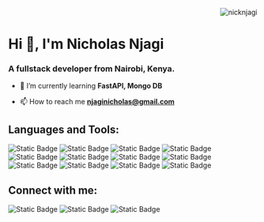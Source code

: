<p align="right"> <img src="https://komarev.com/ghpvc/?username=nicknjagi&label=Profile%20views&color=0e75b6&style=flat" alt="nicknjagi" /> </p>

<h1 align="left">Hi 👋, I'm Nicholas Njagi</h1>

<h3 align="left">A fullstack developer from Nairobi, Kenya.</h3>

- 🌱 I’m currently learning **FastAPI, Mongo DB**

- 📫 How to reach me **njaginicholas@gmail.com**

## Languages and Tools:

![Static Badge](https://img.shields.io/badge/HTML5-%20%23E34F26?style=for-the-badge&logo=html5&logoColor=%20&labelColor=black&color=%23E34F26) ![Static Badge](https://img.shields.io/badge/CSS3-%23E34F26?style=for-the-badge&logo=CSS3&logoColor=%231572B6&labelColor=black&color=%231572B6) ![Static Badge](https://img.shields.io/badge/JavaScript-%23F7DF1E?style=for-the-badge&logo=javascript&labelColor=black&color=%23F7DF1E) ![Static Badge](https://img.shields.io/badge/Tailwind%20CSS-black?style=for-the-badge&logo=tailwind%20css&logoColor=%2306B6D4&labelColor=black&color=%2306B6D4) ![Static Badge](https://img.shields.io/badge/React%20-%20%2361DAFB?style=for-the-badge&logo=react&logoColor=%20&labelColor=black&color=%2361DAFB) ![Static Badge](https://img.shields.io/badge/React%20Router-black?style=for-the-badge&logo=react%20router&logoColor=%23CA4245&labelColor=black&color=%23CA4245) ![Static Badge](https://img.shields.io/badge/Python-black?style=for-the-badge&logo=python&logoColor=%233776AB&labelColor=black&color=%233776AB) ![Static Badge](https://img.shields.io/badge/Django-black?style=for-the-badge&logo=django&logoColor=%23fff&labelColor=black&color=%23092E20) ![Static Badge](https://img.shields.io/badge/Flask-black?style=for-the-badge&logo=flask&logoColor=%23000&labelColor=%23fff%20&color=%23000000) ![Static Badge](https://img.shields.io/badge/Postman%20-%20black?style=for-the-badge&logo=postman&logoColor=%23FF6C37&labelColor=%23000&color=%23FF6C37) ![Static Badge](https://img.shields.io/badge/MongoDB-black?style=for-the-badge&logo=mongoDB&logoColor=%2347A248&labelColor=black&color=%2347A248) ![Static Badge](https://img.shields.io/badge/PostgreSQL%20-%20black?style=for-the-badge&logo=postgreSQL&logoColor=%234169E1&labelColor=%23000&color=%234169E1)

## Connect with me:

![Static Badge](https://img.shields.io/badge/%20(formerly%20Twitter)%20-%20black?style=flat%20&logo=x&logoColor=%23fff&labelColor=%23000&color=%23000000&link=https%3A%2F%2Ftwitter.com%2Fnick_njagi) ![Static Badge](https://img.shields.io/badge/Discord(nicknjagi)%20-%20black?style=flat%20&logo=discord&logoColor=%23FFF&color=%235865F2&link=https%3A%2F%2Fdiscord.com%2Fchannels%2F%40me) ![Static Badge](https://img.shields.io/badge/Linkedin%20-%20black?style=flat%20&logo=linkedin&logoColor=%23FFF&color=%230A66C2&link=https%3A%2F%2Flinkedin.com%2Fin%2Fnicholas-njagi)


